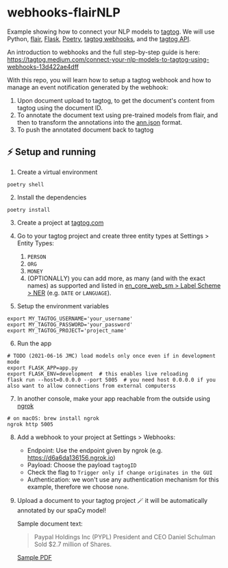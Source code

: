 # webhooks-flairNLP

Example showing how to connect your NLP models to [tagtog](https://www.tagtog.com). We will use Python, [flair](https://github.com/flairNLP/flair), [Flask](https://flask.palletsprojects.com/), [Poetry](https://python-poetry.org), [tagtog webhooks](https://docs.tagtog.com/projects.html#webhooks), and the [tagtog API](https://docs.tagtog.com/API_documents_v1.html).

An introduction to webhooks and the full step-by-step guide is here: https://tagtog.medium.com/connect-your-nlp-models-to-tagtog-using-webhooks-13d422ae4dff

With this repo, you will learn how to setup a tagtog webhook and how to manage an event notification generated by the webhook:

1. Upon document upload to tagtog, to get the document's content from tagtog using the document ID.
2. To annotate the document text using pre-trained models from flair, and then to transform the annotations into the [ann.json](https://docs.tagtog.com/anndoc.html#ann-json) format.
3. To push the annotated document back to tagtog

## ⚡️ Setup and running

1. Create a virtual environment
```shell
poetry shell
```

2. Install the dependencies
```shell
poetry install
```

3. Create a project at [tagtog.com](https://www.tagtog.com)

4. Go to your tagtog project and create three entity types at Settings > Entity Types:
    1. `PERSON`
    2. `ORG`
    3. `MONEY`
    4. (OPTIONALLY) you can add more, as many (and with the exact names) as supported and listed in [en_core_web_sm > Label Scheme > NER](https://spacy.io/models/en#en_core_web_sm-labels) (e.g. `DATE` or `LANGUAGE`).

5. Setup the environment variables
```shell
export MY_TAGTOG_USERNAME='your_username'
export MY_TAGTOG_PASSWORD='your_password'
export MY_TAGTOG_PROJECT='project_name'
```

6. Run the app
```shell
# TODO (2021-06-16 JMC) load models only once even if in development mode
export FLASK_APP=app.py
export FLASK_ENV=development  # this enables live reloading
flask run --host=0.0.0.0 --port 5005  # you need host 0.0.0.0 if you also want to allow connections from external computerss
```

7. In another console, make your app reachable from the outside using [ngrok](https://ngrok.com/)
```shell
# on macOS: brew install ngrok
ngrok http 5005
```

8. Add a webhook to your project at Settings > Webhooks:
    * Endpoint: Use the endpoint given by ngrok (e.g. https://d6a6da136156.ngrok.io)
    * Payload: Choose the payload `tagtogID`
    * Check the flag to `Trigger only if change originates in the GUI`
    * Authentication: we won't use any authentication mechanism for this example, therefore we choose `none`.

9. Upload a document to your tagtog project 🪄 it will be automatically annotated by our spaCy model!

    Sample document text:
    > Paypal Holdings Inc (PYPL) President and CEO Daniel Schulman Sold $2.7 million of Shares.

    [Sample PDF](https://s2.q4cdn.com/470004039/files/doc_financials/2021/q1/FY21-Q1-Consolidated-Financial-Statements.pdf)
